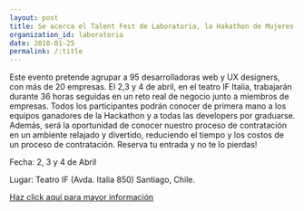 ```yaml
---
layout: post
title: Se acerca el Talent Fest de Laboratoria, la Hakathon de Mujeres más grande de Chile
organization_id: laboratoria
date: 2018-01-25
permalink: /:title
---
```


Este evento pretende agrupar a 95 desarrolladoras web y UX designers, con más de 20 empresas. El 2,3 y 4 de abril, en el teatro IF Italia, trabajarán durante 36 horas seguidas en un reto real de negocio junto a miembros de empresas. Todos los participantes podrán conocer de primera mano a los equipos ganadores de la Hackathon y a todas las developers por graduarse. Además, será la oportunidad de conocer nuestro proceso de contratación en un ambiente relajado y divertido, reduciendo el tiempo y los costos de un proceso de contratación. Reserva tu entrada y no te lo pierdas!
 
Fecha: 2, 3 y 4 de Abril

Lugar: Teatro IF (Avda. Italia 850) Santiago, Chile.

<a href="http://talentfest.laboratoria.la/santiago" target="_blank">Haz click aquí para mayor información</a>